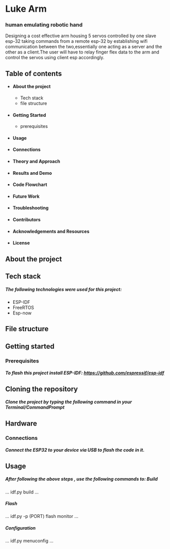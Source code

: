 
# Luke Arm

### human emulating robotic hand

Designing a cost effective arm housing 5 servos controlled by one slave esp-32 taking commands from a remote esp-32 by establishing wifi communication between the two,essentially one acting as a server and the other as a client.The user will have to relay finger flex data to the arm and control the servos using client esp accordingly.

## Table of contents
- #### About the project
  - Tech stack
  - file structure
- #### Getting Started
  - prerequisites
- #### Usage
- #### Connections
- #### Theory and Approach
- #### Results and Demo
- #### Code Flowchart
- #### Future Work
- #### Troubleshooting
- #### Contributors
- #### Acknowledgements and Resources
- #### License

## About the project
## Tech stack 
##### The following technologies were used for this project:
- ESP-IDF
- FreeRTOS
- Esp-now
## File structure

## Getting started 
### Prerequisites
##### To flash this project install ESP-IDF: https://github.com/espressif/esp-idf

## Cloning the repository
##### Clone the project by typing the following command in your Terminal/CommandPrompt

## Hardware
### Connections
##### Connect the ESP32 to your device via USB to flash the code in it.

## Usage

##### After following the above steps , use the following commands to: Build
...
idf.py build
...
##### Flash
...
idf.py -p (PORT) flash monitor
...
##### Configuration
...
idf.py menuconfig
...
       
